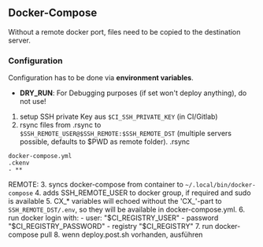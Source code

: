 ## Docker-Compose

Without a remote docker port, files need to be copied to the destination server.

### Configuration 
Configuration has to be done via **environment variables**.

* **DRY_RUN**: For Debugging purposes (if set won't deploy anything), do not use! 

1. setup SSH private Key aus `$CI_SSH_PRIVATE_KEY` (in CI/Gitlab)
2. rsync files from .rsync to `$SSH_REMOTE_USER@$SSH_REMOTE:$SSH_REMOTE_DST` (multiple servers possible, defaults to $PWD as remote folder).
.rsync
```
docker-compose.yml
.ckenv
- **
```

REMOTE:
3. syncs docker-compose from container to `~/.local/bin/docker-compose`
4. adds SSH_REMOTE_USER to docker group, if required and sudo is available
5. CX_* variables will echoed without the 'CX_'-part to `SSH_REMOTE_DST/.env`, so they will be available in docker-compose.yml.
6. run docker login with:
    -  user: "$CI_REGISTRY_USER"
    -  password "$CI_REGISTRY_PASSWORD"
    -  registry "$CI_REGISTRY"
7. run docker-compose pull
8. wenn deploy.post.sh vorhanden, ausführen
